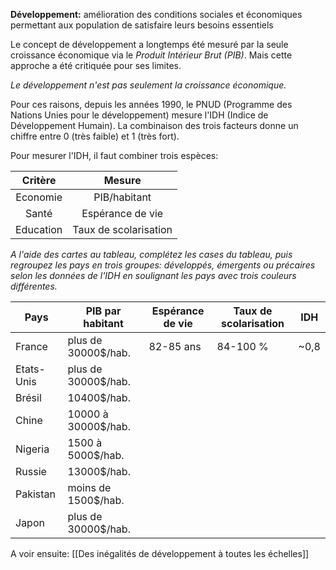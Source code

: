 **Développement:** amélioration des conditions sociales et économiques permettant aux population de satisfaire leurs besoins essentiels

Le concept de développement a longtemps été mesuré par la seule croissance économique via le *Produit Intérieur Brut (PIB)*. Mais cette approche a été critiquée pour ses limites.

*Le développement n'est pas seulement la croissance économique.*

Pour ces raisons, depuis les années 1990, le PNUD (Programme des Nations Unies pour le développement) mesure l'IDH (Indice de Développement Humain). La combinaison des trois facteurs donne un chiffre entre 0 (très faible) et 1 (très fort).

Pour mesurer l'IDH, il faut combiner trois espèces: 

|  Critère  |        Mesure         |
| :-------: | :-------------------: |
| Economie  |     PIB/habitant      |
|   Santé   |   Espérance de vie    |
| Education | Taux de scolarisation |

*A l'aide des cartes au tableau, complétez les cases du tableau, puis regroupez les pays en trois groupes: développés, émergents ou précaires selon les données de l'IDH en soulignant les pays avec trois couleurs différentes.*

| Pays       | PIB par habitant    | Espérance de vie | Taux de scolarisation | IDH  |
| ---------- | ------------------- | ---------------- | --------------------- | ---- |
| France     | plus de 30000$/hab. | 82-85 ans        | 84-100 %              | ~0,8 |
| Etats-Unis | plus de 30000$/hab. |                  |                       |      |
| Brésil     | 10400$/hab.         |                  |                       |      |
| Chine      | 10000 à 30000$/hab. |                  |                       |      |
| Nigeria    | 1500 à 5000$/hab.   |                  |                       |      |
| Russie     | 13000$/hab.         |                  |                       |      |
| Pakistan   | moins de 1500$/hab. |                  |                       |      |
| Japon      | plus de 30000$/hab. |                  |                       |      |

A voir ensuite: [[Des inégalités de développement à toutes les échelles]]